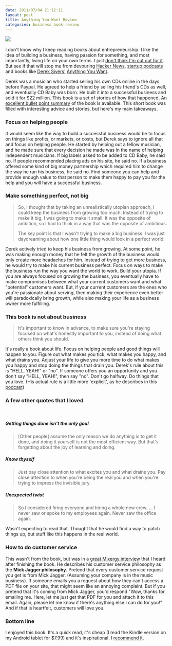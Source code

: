 ```yaml
---
date: 2011/07/04 21:12:11
layout: post
title: Anything You Want Review
categories: business book-review
---
```


<a href="http://t.co/rdADtHa"><img class="inset right" src="http://ws.assoc-amazon.com/widgets/q?_encoding=UTF8&Format=_SL160_&ASIN=1936719118&MarketPlace=US&ID=AsinImage&WS=1&tag=vinodkurupshomep&ServiceVersion=20070822" ></a>
<img src="http://www.assoc-amazon.com/e/ir?t=&l=as2&o=1&a=1936719118&camp=217145&creative=399373" width="1" height="1" border="0" alt="" style="border:none !important; margin:0px !important;" />

I don't know why I keep reading books about entrepreneurship. I like
the idea of building a business, having passion for something, and
most importantly, living life on your own terms. I just [don't think
I'm cut out for it](/blog/2010/11/07/growing-a-business). But see if
that will stop me from devouring [Hacker
News](http://news.ycombinator.com), [startup
podcasts](http://mixergy.com) and books like [Derek Sivers'](http://sivers.org) [Anything
You
Want](http://t.co/rdADtHa).

Derek was a musician who started selling his own CDs online in the
days before Paypal. He agreed to help a friend by selling his friend's
CDs as well, and eventually CD Baby was born. He built it into a
successful business and sold it for $22 million. This book is a set of
stories of how that happened. An [excellent bullet point
summary](http://onstartups.com/tabid/3339/bid/57644/Anything-You-Want-21-Inspiring-Ideas-From-Derek-Sivers.aspx)
of the book is available. This short book was filled with interesting
advice and stories, but here's my main takeaways.

### Focus on helping people

It would seem like the way to build a successful business would be to
focus on things like profits, or markets, or costs, but Derek says to
ignore all that and focus on helping people. He started by helping out
a fellow musician, and he made sure that every decision he made was in
the name of helping independent musicians. If big labels asked to be
added to CD Baby, he said no. If people recommended placing ads on his
site, he said no. If a business offered some kind of big money
partnership which required him to change the way he ran his business,
he said no. Find someone you can help and provide enough value to that
person to make them happy to pay you for the help and you will have a
successful business.

### Make something perfect, not big

> So, I thought that by taking an unrealistically utopian approach, I could keep the business from growing too much. Instead of trying to make it big, I was going to make it small. It was the opposite of ambition, so I had to think in a way that was the opposite of ambitious.
>
> The key point is that I wasn't trying to make a big business. I was just daydreaming about how one little thing would look in a perfect world.

Derek actively tried to keep his business from growing. At some point,
he was making enough money that he felt the growth of the business
would only create more headaches for him. Instead of trying to get
more business, he would try to make his current business
perfect. Focus on ways to make the business run the way you want the
world to work. Build your utopia. If you are always focused on growing
the business, you eventually have to make compromises between what
your current customers want and what "potential" customers want. But,
if your current customers are the ones who you're passionate about
serving, then making their experience even better will paradoxically
bring growth, while also making your life as a business owner more
fulfilling.

### This book is not about business

>It's important to know in advance, to make sure you're staying focused on what's honestly important to you, instead of doing what others think you should.

It's really a book about life. Focus on helping people and good things
will happen to you. Figure out what makes you tick, what makes you
happy, and what drains you. Adjust your life to give you more time to
do what makes you happy and stop doing the things that drain
you. Derek's rule about this is "HELL, YEAH!" or "no". If someone
offers you an opportunity and you don't say "HELL, YEAH!", then say
"no". Don't go halfway. Do things that you love. (His actual rule is a
little more 'explicit', as he describes in this
[podcast](http://mixergy.com/derek-sivers-blog-interview/))

### A few other quotes that I loved

<br>

##### Getting things done isn't the only goal

> \[Other people\] assume the only reason we do anything is to get it done, and doing it yourself is not the most efficient way. But that's forgetting about the joy of learning and doing.

##### Know thyself

> Just pay close attention to what excites you and what drains you. Pay close attention to when you're being the real you and when you're trying to impress the invisible jury.

##### Unexpected twist

> So I considered firing everyone and hiring a whole new crew. ... I never saw or spoke to my employees again. Never saw the office again.

Wasn't expecting to read that. Thought that he would find a way to
patch things up, but stuff like this happens in the real world.

### How to do customer service

This wasn't from the book, but was in a [great Mixergy
interview](http://mixergy.com/derek-sivers-blog-interview/) that I
heard after finishing the book. He describes his customer service
philosophy as the **Mick Jagger philosophy**. Pretend that every customer
service request you get is from Mick Jagger. (Assuming your company is
in the music business). If someone emails you a request about how they
can't access a PDF file on your site, that might seem like an annoying
complaint. But if you pretend that it's coming from Mick Jagger, you'd
respond "Wow, thanks for emailing me. Here, let me just get that PDF
for you and attach it to this email. Again, please let me know if
there's anything else I can do for you!" And if that is heartfelt,
customers will love you.

### Bottom line

I enjoyed this book. It's a quick read, it's cheap (I read the Kindle
version on my Android tablet for $7.99) and it's inspirational. I
<a href="http://t.co/rdADtHa">recommend it</a>.
